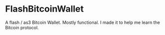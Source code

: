 FlashBitcoinWallet
==================

A flash / as3 Bitcoin Wallet. Mostly functional. I made it to help me learn the Bitcoin protocol.
